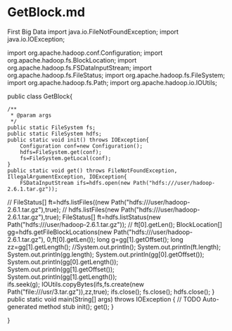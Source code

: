 # GetBlock.md
First Big Data
import java.io.FileNotFoundException;
import java.io.IOException;

import org.apache.hadoop.conf.Configuration;
import org.apache.hadoop.fs.BlockLocation;
import org.apache.hadoop.fs.FSDataInputStream;
import org.apache.hadoop.fs.FileStatus;
import org.apache.hadoop.fs.FileSystem;
import org.apache.hadoop.fs.Path;
import org.apache.hadoop.io.IOUtils;


public class GetBlock{

	/**
	 * @param args
	 */
	public static FileSystem fs;
	public static FileSystem hdfs;
	public static void init() throws IOException{
		Configuration conf=new Configuration();
		hdfs=FileSystem.get(conf);
		fs=FileSystem.getLocal(conf);
	}
	public static void get() throws FileNotFoundException, IllegalArgumentException, IOException{
		FSDataInputStream ifs=hdfs.open(new Path("hdfs:///user/hadoop-2.6.1.tar.gz"));
//		FileStatus[] ft=hdfs.listFiles((new Path("hdfs:///user/hadoop-2.6.1.tar.gz"),true);
//		hdfs.listFiles(new Path("hdfs:///user/hadoop-2.6.1.tar.gz"),true);
		FileStatus[] ft=hdfs.listStatus(new Path("hdfs:///user/hadoop-2.6.1.tar.gz"));
//		ft[0].getLen();
		BlockLocation[] gg=hdfs.getFileBlockLocations(new Path("hdfs:///user/hadoop-2.6.1.tar.gz"), 0,ft[0].getLen());
	    long g=gg[1].getOffset();
	    long zz=gg[1].getLength();
	    //System.out.println();
	    System.out.println(ft.length);
	    System.out.println(gg.length);
	    System.out.println(gg[0].getOffset());	
		System.out.println(gg[0].getLength());	
		System.out.println(gg[1].getOffset());	
		System.out.println(gg[1].getLength());	
		ifs.seek(g);
		IOUtils.copyBytes(ifs,fs.create(new Path("file:///usr/3.tar.gz")),zz,true);
		ifs.close();
		fs.close();
		hdfs.close();
	}
	public static void main(String[] args) throws IOException {
		// TODO Auto-generated method stub
   init();
   get();
	}

}

